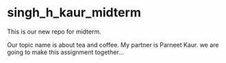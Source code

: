 # singh_h_kaur_midterm
This is our new repo  for midterm.

Our topic name is about tea and coffee.
My partner is Parneet Kaur.
we are going to make this assignment together...
